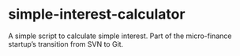 # simple-interest-calculator
A simple script to calculate simple interest. Part of the micro-finance startup’s transition from SVN to Git.
